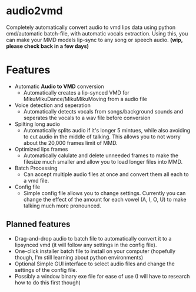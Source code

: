 # audio2vmd
Completely automatically convert audio to vmd lips data using python cmd/automatic batch-file, with automatic vocals extraction. Using this, you can make your MMD models lip-sync to any song or speech audio. **(wip, please check back in a few days)**

# Features
- Automatic **Audio to VMD** conversion
  - Automatically creates a lip-synced VMD for MikuMikuDance/MikuMikuMoving from a audio file
- Voice detection and seperation
  - Automatically detects vocals from songs/background sounds and seperates the vocals to a wav file before conversion
- Spilting long audio
  - Automatically splits audio if it's longer 5 mintues, while also avoiding to cut audio in the middle of talking. This allows you to not worry about the 20,000 frames limit of MMD.
- Optimized lips frames
  - Automatically calulate and delete unneeded frames to make the filesize much smaller and allow you to load longer files into MMD.
- Batch Processing
  - Can accept multiple audio files at once and convert them all each to a vmd file.
- Config file
  - Simple config file allows you to change settings. Currently you can change the effect of the amount for each vowel (A, I, O, U) to make talking much more pronounced.
 
## Planned features
- Drag-and-drop audio to batch file to automatically convert it to a lipsynced vmd (it will follow any settings in the config file). 
- One-click installer batch file to install on your computer (hopefully though, I'm still learning about python environments)
- Optional Simple GUI interface to select audio files and change the settings of the config file.
- Possibly a window binary exe file for ease of use (I will have to research how to do this first though)
 
